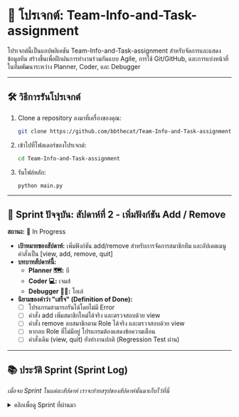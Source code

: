 # 🚀 โปรเจกต์: Team-Info-and-Task-assignment

โปรเจกต์นี้เป็นแอปพลิเคชัน Team-Info-and-Task-assignment สำหรับจัดการและแสดงข้อมูลทีม สร้างขึ้นเพื่อฝึกฝนการทำงานร่วมกันแบบ Agile, การใช้ Git/GitHub, และการแบ่งหน้าที่ในทีมพัฒนาระหว่าง Planner, Coder, และ Debugger

---

## 🛠️ วิธีการรันโปรเจกต์

1.  Clone a repository ลงมาที่เครื่องของคุณ:
    ```bash
    git clone https://github.com/bbthecat/Team-Info-and-Task-assignment.git
    ```
2.  เข้าไปที่โฟลเดอร์ของโปรเจกต์:
    ```bash
    cd Team-Info-and-Task-assignment
    ```
3.  รันไฟล์หลัก:
    ```bash
    python main.py
    ```

---

## 🎯 Sprint ปัจจุบัน: สัปดาห์ที่ 2 - เพิ่มฟังก์ชัน Add / Remove 

**สถานะ:** 🚧 In Progress

* **เป้าหมายของสัปดาห์:** เพิ่มฟังก์ชัน add/remove สำหรับการจัดการสมาชิกทีม และอัปเดตเมนูคำสั่งเป็น [view, add, remove, quit]
* **บทบาทสัปดาห์นี้:**
    * **Planner 🗺️:** บี
    * **Coder 💻:** เจมส์
    * **Debugger 🕵️‍♀️:** โอเล่
* **นิยามของคำว่า "เสร็จ" (Definition of Done):**
    - [ ] โปรแกรมสามารถรันได้โดยไม่มี Error
    - [ ] คำสั่ง add เพิ่มสมาชิกใหม่ได้จริง และตรวจสอบด้วย view
    - [ ] คำสั่ง remove ลบสมาชิกตาม Role ได้จริง และตรวจสอบด้วย view
    - [ ] หากลบ Role ที่ไม่มีอยู่ โปรแกรมต้องแสดงข้อความเตือน
    - [ ] คำสั่งเดิม (view, quit) ยังทำงานปกติ (Regression Test ผ่าน)

---

## 📚 ประวัติ Sprint (Sprint Log)

*เมื่อจบ Sprint ในแต่ละสัปดาห์ เราจะย้ายสรุปของสัปดาห์นั้นมาเก็บไว้ที่นี่*

<details>
  <summary>คลิกเพื่อดู Sprint ที่ผ่านมา</summary>
    - **Sprint1 / Week 1** --- https://colab.research.google.com/drive/1lYKohn3Qxv-M3jVvpBQK3So5V5FLYqqp?usp=sharing
    - **Sprint2 / Week 2** --- https://colab.research.google.com/drive/1CeILnUVqAzTSNgHYBrSbbdL1d0-9RtbE?usp=sharing

  </details>
